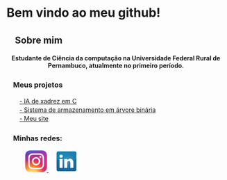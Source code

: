 <!DOCTYPE html>
<html lang="pt-br">
<body>
    <div class="container">
        <h1>Bem vindo ao meu github!</h1>
    </div>
    <div>
        <h2>
          ㅤSobre mim
        </h2>
        <div align="center">
            <h4>Estudante de Ciência da computação na Universidade Federal Rural de Pernambuco, atualmente no primeiro período.</h4>
        </div>
    </div>
    <div>
        <div>
            <h3>ㅤMeus projetos</h3>
            <div>
                <a>ㅤㅤ</a>
                <a href="https://github.com/DaviPac/Chess-AI">- IA de xadrez em C</a>
            </div>
            <div>
                <a>ㅤㅤ</a>
                <a href="https://github.com/DaviPac/contatos-arvore-binaria">- Sistema de armazenamento em árvore binária</a>
            </div>
            <div>
                <a>ㅤㅤ</a>
                <a href="https://github.com/DaviPac/my-site">- Meu site</a>
            </div>
        </div>
    </div>
    <h3>
        ㅤMinhas redes:
    </h3>
    <p></p>
    <div>
        <a>ㅤㅤㅤ</a>
        <a href="https://www.instagram.com/davi_pires_aquino/" target="_blank">
            <img width=50px src="Instagram_icon.png" alt="Instagram">
        </a>
        <a>ㅤ</a>
        <a href="https://www.linkedin.com/in/davi-pires-224b0829a" target="_blank">
            <img width=50px src="linkedin_icon.png" alt="Linkedin">
        </a>
    </div>

</body>
</html>
